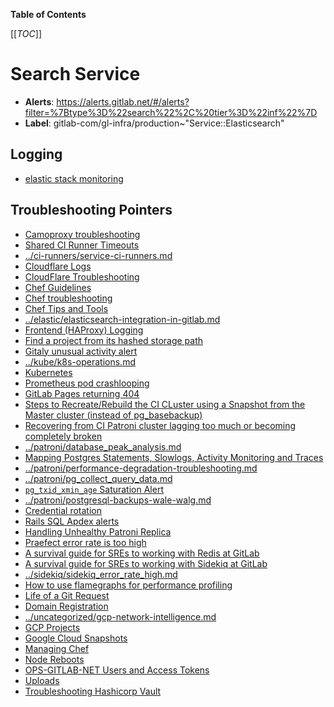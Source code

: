 <!-- MARKER: do not edit this section directly. Edit services/service-catalog.yml then run scripts/generate-docs -->

**Table of Contents**

[[_TOC_]]

# Search Service

* **Alerts**: <https://alerts.gitlab.net/#/alerts?filter=%7Btype%3D%22search%22%2C%20tier%3D%22inf%22%7D>
* **Label**: gitlab-com/gl-infra/production~"Service::Elasticsearch"

## Logging

* [elastic stack monitoring](https://00a4ef3362214c44a044feaa539b4686.us-central1.gcp.cloud.es.io:9243/app/monitoring#/overview?_g=(cluster_uuid:D31oWYIkTUWCDPHigrPwHg))

## Troubleshooting Pointers

* [Camoproxy troubleshooting](../camoproxy/camoproxy.md)
* [Shared CI Runner Timeouts](../ci-runners/ci-runner-timeouts.md)
* [../ci-runners/service-ci-runners.md](../ci-runners/service-ci-runners.md)
* [Cloudflare Logs](../cloudflare/logging.md)
* [CloudFlare Troubleshooting](../cloudflare/troubleshooting.md)
* [Chef Guidelines](../config_management/chef-guidelines.md)
* [Chef troubleshooting](../config_management/chef-troubleshooting.md)
* [Chef Tips and Tools](../config_management/chef-workflow.md)
* [../elastic/elasticsearch-integration-in-gitlab.md](../elastic/elasticsearch-integration-in-gitlab.md)
* [Frontend (HAProxy) Logging](../frontend/haproxy-logging.md)
* [Find a project from its hashed storage path](../gitaly/find-project-from-hashed-storage.md)
* [Gitaly unusual activity alert](../gitaly/gitaly-unusual-activity.md)
* [../kube/k8s-operations.md](../kube/k8s-operations.md)
* [Kubernetes](../kube/kubernetes.md)
* [Prometheus pod crashlooping](../monitoring/prometheus-pod-crashlooping.md)
* [GitLab Pages returning 404](../pages/gitlab-pages.md)
* [Steps to Recreate/Rebuild the CI CLuster using a Snapshot from the Master cluster (instead of pg_basebackup)](../patroni-ci/rebuild_ci_cluster_from_prod.md)
* [Recovering from CI Patroni cluster lagging too much or becoming completely broken](../patroni-ci/recovering_patroni_ci_intense_lagging_or_replication_stopped.md)
* [../patroni/database_peak_analysis.md](../patroni/database_peak_analysis.md)
* [Mapping Postgres Statements, Slowlogs, Activity Monitoring and Traces](../patroni/mapping_statements.md)
* [../patroni/performance-degradation-troubleshooting.md](../patroni/performance-degradation-troubleshooting.md)
* [../patroni/pg_collect_query_data.md](../patroni/pg_collect_query_data.md)
* [`pg_txid_xmin_age` Saturation Alert](../patroni/pg_xid_xmin_age_alert.md)
* [../patroni/postgresql-backups-wale-walg.md](../patroni/postgresql-backups-wale-walg.md)
* [Credential rotation](../patroni/postgresql-role-credential-rotation.md)
* [Rails SQL Apdex alerts](../patroni/rails-sql-apdex-slow.md)
* [Handling Unhealthy Patroni Replica](../patroni/unhealthy_patroni_node_handling.md)
* [Praefect error rate is too high](../praefect/praefect-error-rate.md)
* [A survival guide for SREs to working with Redis at GitLab](../redis/redis-survival-guide-for-sres.md)
* [A survival guide for SREs to working with Sidekiq at GitLab](../sidekiq/sidekiq-survival-guide-for-sres.md)
* [../sidekiq/sidekiq_error_rate_high.md](../sidekiq/sidekiq_error_rate_high.md)
* [How to use flamegraphs for performance profiling](../tutorials/how_to_use_flamegraphs_for_perf_profiling.md)
* [Life of a Git Request](../tutorials/overview_life_of_a_git_request.md)
* [Domain Registration](../uncategorized/domain-registration.md)
* [../uncategorized/gcp-network-intelligence.md](../uncategorized/gcp-network-intelligence.md)
* [GCP Projects](../uncategorized/gcp-project.md)
* [Google Cloud Snapshots](../uncategorized/gcp-snapshots.md)
* [Managing Chef](../uncategorized/manage-chef.md)
* [Node Reboots](../uncategorized/node-reboots.md)
* [OPS-GITLAB-NET Users and Access Tokens](../uncategorized/ops-gitlab-net-pat.md)
* [Uploads](../uncategorized/uploads.md)
* [Troubleshooting Hashicorp Vault](../vault/troubleshooting.md)
<!-- END_MARKER -->

<!-- ## Summary -->

<!-- ## Architecture -->

<!-- ## Performance -->

<!-- ## Scalability -->

<!-- ## Availability -->

<!-- ## Durability -->

<!-- ## Security/Compliance -->

<!-- ## Monitoring/Alerting -->

<!-- ## Links to further Documentation -->
